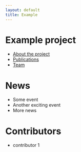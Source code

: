 ```yaml
---
layout: default
title: Example
---
```


# Example project

- [About the project](about)
- [Publications](publications)
- [Team](team)

# News

- Some event
- Another exciting event
- More news


# Contributors
 
- contributor 1

